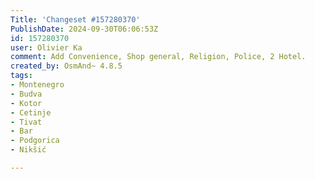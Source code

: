 ```yaml
---
Title: 'Changeset #157280370'
PublishDate: 2024-09-30T06:06:53Z
id: 157280370
user: Olivier Ka
comment: Add Convenience, Shop general, Religion, Police, 2 Hotel.
created_by: OsmAnd~ 4.8.5
tags:
- Montenegro
- Budva
- Kotor
- Cetinje
- Tivat
- Bar
- Podgorica
- Nikšić

---
```


